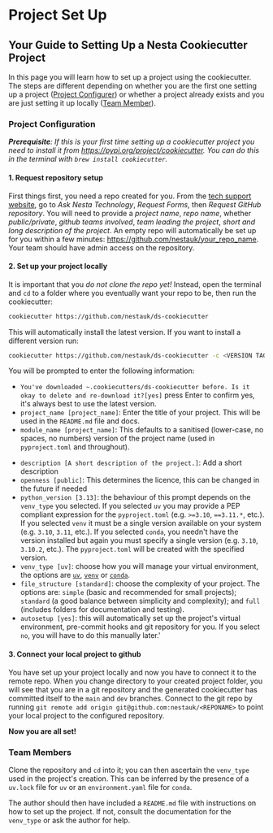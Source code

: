 # Project Set Up

## Your Guide to Setting Up a Nesta Cookiecutter Project

In this page you will learn how to set up a project using the cookiecutter. The steps are different depending on whether you are the first one setting up a project ([Project Configurer](#project-configuration)) or whether a project already exists and you are just setting it up locally ([Team Member](#team-members)).

### Project Configuration

_**Prerequisite**: If this is your first time setting up a cookiecutter project you need to install it from https://pypi.org/project/cookiecutter. You can do this in the terminal with `brew install cookiecutter`._

#### 1. Request repository setup

First things first, you need a repo created for you. From the [tech support website](https://nestagroup.atlassian.net/servicedesk/customer/portals), go to _Ask Nesta Technology_, _Request Forms_, then _Request GitHub repository_. You will need to provide a _project name_, _repo name_, whether _public/private_, _github teams involved_, _team leading the project_, _short and long description of the project_. An empty repo will automatically be set up for you within a few minutes: https://github.com/nestauk/your_repo_name. Your team should have admin access on the repository.

#### 2. Set up your project locally

It is important that you _do not clone the repo yet!_ Instead, open the terminal and `cd` to a folder where you eventually want your repo to be, then run the cookiecutter:

```bash
cookiecutter https://github.com/nestauk/ds-cookiecutter
```

This will automatically install the latest version. If you want to install a different version run:

```bash
cookiecutter https://github.com/nestauk/ds-cookiecutter -c <VERSION TAG>
```

You will be prompted to enter the following information:

-   `You've downloaded ~.cookiecutters/ds-cookiecutter before. Is it okay to delete and re-download it?[yes]` press Enter to confirm yes, it's always best to use the latest version.
-   `project_name [project_name]`: Enter the title of your project. This will be used in the `README.md` file and docs.
-   `module_name [project_name]`: This defaults to a sanitised (lower-case, no spaces, no numbers) version of the project name (used in `pyproject.toml` and throughout).
<!-- -   `repo_url []`: This is the URL of the repo you created in step 1. If left blank, no attempt will be made to connect the local project to the remote repo. -->
-   `description [A short description of the project.]`: Add a short description
-   `openness [public]`: This determines the licence, this can be changed in the future if needed
-   `python_version [3.13]`: the behaviour of this prompt depends on the `venv_type` you selected. If you selected `uv` you may provide a PEP compliant expression for the `pyproject.toml` (e.g. `>=3.10`, `==3.11.*`, etc.). If you selected `venv` it must be a single version available on your system (e.g. `3.10`, `3.11`, etc.). If you selected `conda`, you needn't have the version installed but again you must specify a single version (e.g. `3.10`, `3.10.2`, etc.). The `pyproject.toml` will be created with the specified version.
-   `venv_type [uv]`: choose how you will manage your virtual environment, the options are [`uv`](https://docs.astral.sh/uv/), [`venv`](https://docs.python.org/3/library/venv.html) or [`conda`](https://docs.conda.io/en/latest/).
-   `file_structure [standard]`: choose the complexity of your project. The options are: `simple` (basic and recommended for small projects); `standard` (a good balance between simplicity and complexity); and `full` (includes folders for documentation and testing).
-   `autosetup [yes]`: this will automatically set up the project's virtual environment, pre-commit hooks and git repository for you. If you select `no`, you will have to do this manually later.'

#### 3. Connect your local project to github

You have set up your project locally and now you have to connect it to the remote repo. When you change directory to your created project folder, you will see that you are in a git repository and the generated cookiecutter has committed itself to the `main` and `dev` branches. Connect to the git repo by running `git remote add origin git@github.com:nestauk/<REPONAME>` to point your local project to the configured repository.

**Now you are all set!**

### Team Members

Clone the repository and `cd` into it; you can then ascertain the `venv_type` used in the project's creation. This can be inferred by the presence of a `uv.lock` file for `uv` or an `environment.yaml` file for `conda`.

The author should then have included a `README.md` file with instructions on how to set up the project. If not, consult the documentation for the `venv_type` or ask the author for help.
